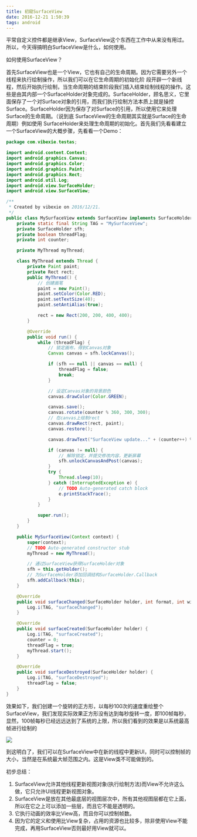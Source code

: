 ```yaml
---
title: 初窥SurfaceView
date: 2016-12-21 1:50:39
tags: android
---
```

平常自定义控件都是继承View，SurfaceView这个东西在工作中从来没有用过。所以，今天得搞明白SurfaceView是什么，如何使用。

如何使用SurfaceView？

首先SurfaceView也是一个View，它也有自己的生命周期。因为它需要另外一个线程来执行绘制操作，所以我们可以在它生命周期的初始化阶 段开辟一个新线程，然后开始执行绘制，当生命周期的结束阶段我们插入结束绘制线程的操作。这些是由其内部一个SurfaceHolder对象完成的。SurfaceHolder，顾名思义，它里面保存了一个对Surface对象的引用，而我们执行绘制方法本质上就是操控Surface。SurfaceHolder因为保存了对Surface的引用，所以使用它来处理Surface的生命周期。（说到底 SurfaceView的生命周期其实就是Surface的生命周期）例如使用 SurfaceHolder来处理生命周期的初始化。首先我们先看看建立一个SurfaceView的大概步骤，先看看一个Demo：

<!-- more -->

``` java
package com.vibexie.testas;

import android.content.Context;
import android.graphics.Canvas;
import android.graphics.Color;
import android.graphics.Paint;
import android.graphics.Rect;
import android.util.Log;
import android.view.SurfaceHolder;
import android.view.SurfaceView;

/**
 * Created by vibexie on 2016/12/21.
 */
public class MySurfaceView extends SurfaceView implements SurfaceHolder.Callback {
    private static final String TAG = "MySurfaceView";
    private SurfaceHolder sfh;
    private boolean threadFlag;
    private int counter;

    private MyThread myThread;

    class MyThread extends Thread {
        private Paint paint;
        private Rect rect;
        public MyThread() {
            // 创建画笔
            paint = new Paint();
            paint.setColor(Color.RED);
            paint.setTextSize(40);
            paint.setAntiAlias(true);

            rect = new Rect(200, 200, 400, 400);
        }

        @Override
        public void run() {
            while (threadFlag) {
                // 锁定画布，得到Canvas对象
                Canvas canvas = sfh.lockCanvas();

                if (sfh == null || canvas == null) {
                    threadFlag = false;
                    break;
                }

                // 设定Canvas对象的背景颜色
                canvas.drawColor(Color.GREEN);

                canvas.save();
                canvas.rotate(counter % 360, 300, 300);
                // 在canvas上绘制rect
                canvas.drawRect(rect, paint);
                canvas.restore();

                canvas.drawText("SurfaceView update..." + (counter++) % 360, 500, 300, paint);

                if (canvas != null) {
                    // 解除锁定，并提交修改内容，更新屏幕
                    sfh.unlockCanvasAndPost(canvas);
                }
                try {
                    Thread.sleep(10);
                } catch (InterruptedException e) {
                    // TODO Auto-generated catch block
                    e.printStackTrace();
                }
            }

            super.run();
        }
    }

    public MySurfaceView(Context context) {
        super(context);
        // TODO Auto-generated constructor stub
        myThread = new MyThread();

        // 通过SurfaceView获得SurfaceHolder对象
        sfh = this.getHolder();
        // 为SurfaceHolder添加回调结构SurfaceHolder.Callback
        sfh.addCallback(this);
    }

    @Override
    public void surfaceChanged(SurfaceHolder holder, int format, int width, int height) {
        Log.i(TAG, "surfaceChanged");
    }

    @Override
    public void surfaceCreated(SurfaceHolder holder) {
        Log.i(TAG, "surfaceCreated");
        counter = 0;
        threadFlag = true;
        myThread.start();
    }

    @Override
    public void surfaceDestroyed(SurfaceHolder holder) {
        Log.i(TAG, "surfaceDestroyed");
        threadFlag = false;
    }
}
```

效果如下，我们创建一个旋转的正方形，以每秒100次的速度重绘整个SurfaceView，我们发现实际效果正方形没有达到每秒旋转一度，即100帧每秒，显然，100帧每秒已经远远达到了系统的上限，所以我们看到的效果是以系统最高帧进行绘制的

![](http://obakk2u63.bkt.clouddn.com/blog/surfaceview-test.gif)

到这明白了，我们可以在SurfaceView中在新的线程中更新UI，同时可以控制帧的大小，当然是在系统最大帧范围之内。这是View类不可能做到的。

初步总结：
1. SurfaceView允许其他线程更新视图对象(执行绘制方法)而View不允许这么做，它只允许UI线程更新视图对象。
2. SurfaceView是放在其他最底层的视图层次中，所有其他视图层都在它上面，所以在它之上可以添加一些层，而且它不能是透明的。
3. 它执行动画的效率比View高，而且你可以控制帧数。
4. 因为它的定义和使用比View复杂，占用的资源也比较多，除非使用View不能完成，再用SurfaceView否则最好用View就可以。
